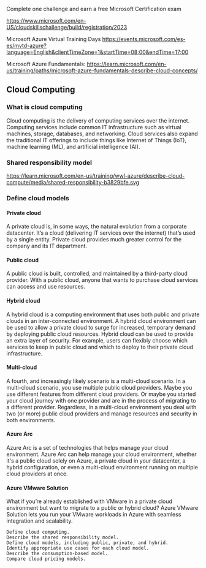 Complete one challenge and earn a free Microsoft Certification exam 

https://www.microsoft.com/en-US/cloudskillschallenge/build/registration/2023


Microsoft Azure Virtual Training Days
https://events.microsoft.com/es-es/mvtd-azure?language=English&clientTimeZone=1&startTime=08:00&endTime=17:00

Microsoft Azure Fundamentals:
https://learn.microsoft.com/en-us/training/paths/microsoft-azure-fundamentals-describe-cloud-concepts/

## Cloud Computing

### What is cloud computing

Cloud computing is the delivery of computing services over the internet. Computing services include common IT infrastructure such as virtual machines, storage, databases, and networking. Cloud services also expand the traditional IT offerings to include things like Internet of Things (IoT), machine learning (ML), and artificial intelligence (AI).

### Shared responsibility model

https://learn.microsoft.com/en-us/training/wwl-azure/describe-cloud-compute/media/shared-responsibility-b3829bfe.svg

### Define cloud models

#### Private cloud
A private cloud is, in some ways, the natural evolution from a corporate datacenter. It’s a cloud (delivering IT services over the internet) that’s used by a single entity. Private cloud provides much greater control for the company and its IT department.

#### Public cloud
A public cloud is built, controlled, and maintained by a third-party cloud provider. With a public cloud, anyone that wants to purchase cloud services can access and use resources. 

#### Hybrid cloud
A hybrid cloud is a computing environment that uses both public and private clouds in an inter-connected environment. A hybrid cloud environment can be used to allow a private cloud to surge for increased, temporary demand by deploying public cloud resources. Hybrid cloud can be used to provide an extra layer of security. For example, users can flexibly choose which services to keep in public cloud and which to deploy to their private cloud infrastructure.

#### Multi-cloud
A fourth, and increasingly likely scenario is a multi-cloud scenario. In a multi-cloud scenario, you use multiple public cloud providers. Maybe you use different features from different cloud providers. Or maybe you started your cloud journey with one provider and are in the process of migrating to a different provider. Regardless, in a multi-cloud environment you deal with two (or more) public cloud providers and manage resources and security in both environments.

#### Azure Arc
Azure Arc is a set of technologies that helps manage your cloud environment. Azure Arc can help manage your cloud environment, whether it's a public cloud solely on Azure, a private cloud in your datacenter, a hybrid configuration, or even a multi-cloud environment running on multiple cloud providers at once.

#### Azure VMware Solution
What if you’re already established with VMware in a private cloud environment but want to migrate to a public or hybrid cloud? Azure VMware Solution lets you run your VMware workloads in Azure with seamless integration and scalability.



    Define cloud computing.
    Describe the shared responsibility model.
    Define cloud models, including public, private, and hybrid.
    Identify appropriate use cases for each cloud model.
    Describe the consumption-based model.
    Compare cloud pricing models.
